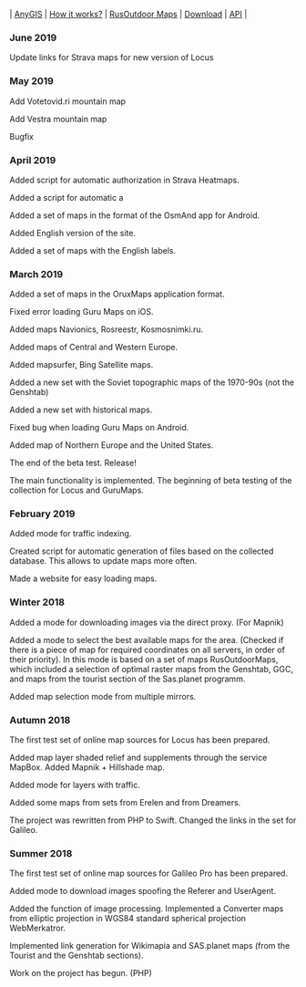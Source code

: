 | [AnyGIS][01] | [How it works?][02] | [RusOutdoor Maps][03] | [Download][04] | [API][05] |


[01]: https://nnngrach.github.io/AnyGIS_maps/index_en
[02]: https://nnngrach.github.io/AnyGIS_maps/Web/Html/Description_en
[03]: https://nnngrach.github.io/AnyGIS_maps/Web/Html/RusOutdoor_en
[04]: https://nnngrach.github.io/AnyGIS_maps/Web/Html/DownloadPage_en
[05]: https://nnngrach.github.io/AnyGIS_maps/Web/Html/Api_en


### June 2019

Update links for Strava maps for new version of Locus


### May 2019

Add Votetovid.ri mountain map

Add Vestra mountain map

Bugfix


### April 2019 

Added script for automatic authorization in Strava Heatmaps.

Added a script for automatic a

Added a set of maps in the format of the OsmAnd app for Android.

Added English version of the site.

Added a set of maps with the English labels.


### March 2019 

Added a set of maps in the OruxMaps application format.

Fixed error loading Guru Maps on iOS.

Added maps Navionics, Rosreestr, Kosmosnimki.ru.

Added maps of Central and Western Europe.

Added mapsurfer, Bing Satellite maps.

Added a new set with the Soviet topographic maps of the 1970-90s (not the Genshtab)

Added a new set with historical maps.

Fixed bug when loading Guru Maps on Android.

Added map of Northern Europe and the United States.

The end of the beta test. Release!

The main functionality is implemented. The beginning of beta testing of the collection for Locus and GuruMaps.


### February 2019 

Added mode for traffic indexing.

Created script for automatic generation of files based on the collected database. This allows to update maps more often.

Made a website for easy loading maps. 


### Winter 2018

Added a mode for downloading images via the direct proxy. (For Mapnik)

Added a mode to select the best available maps for the area. (Checked if there is а piece of map for required coordinates on all servers, in order of their priority). In this mode is based on a set of maps RusOutdoorMaps, which included a selection of optimal raster maps from the Genshtab, GGC, and maps from the tourist section of the Sas.planet programm.

Added map selection mode from multiple mirrors.


### Autumn 2018 

The first test set of online map sources for Locus has been prepared.

Added map layer shaded relief and supplements through the service MapBox. Added Mapnik + Hillshade map.

Added mode for layers with traffic.

Added some maps from sets from Erelen and from Dreamers.

The project was rewritten from PHP to Swift. Changed the links in the set for Galileo.


### Summer 2018

The first test set of online map sources for Galileo Pro has been prepared.

Added mode to download images spoofing the Referer and UserAgent.

Added the function of image processing. Implemented a Converter maps from elliptic projection in WGS84 standard spherical projection WebMerkatror.

Implemented link generation for Wikimapia and SAS.planet maps (from the Tourist and the Genshtab sections).

Work on the project has begun. (PHP)